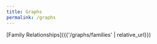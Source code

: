 ```yaml
---
title: Graphs
permalink: /graphs
---
```


[Family Relationships]({{'/graphs/families' | relative_url}})